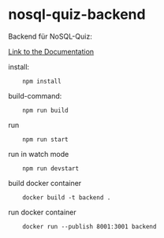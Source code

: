 # nosql-quiz-backend

Backend für NoSQL-Quiz:

[Link to the Documentation](https://app.swaggerhub.com/apis-docs/lumaghg/NoSQL-Backend/1.0.1#/)

install:
```
    npm install
```

build-command:
```
    npm run build
```

run
```
    npm run start
```

run in watch mode
```
    npm run devstart
```

build docker container
```
    docker build -t backend .
```

run docker container
```
    docker run --publish 8001:3001 backend
```
